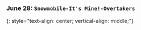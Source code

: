 ### June 28:  **`Snowmobile-It's Mine!-Overtakers`**
{: style="text-align: center; vertical-align: middle;"}
